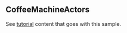 ## CoffeeMachineActors

See [tutorial](https://microsoft.github.io/coyote/tutorials/actors/failover-coffee-machine/) content that goes with this sample.
